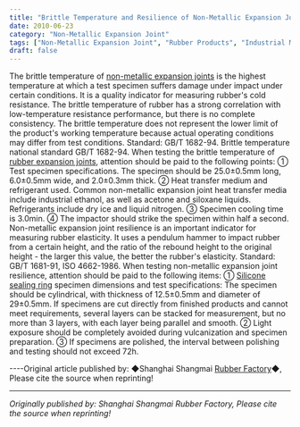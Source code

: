 ```yaml
---
title: "Brittle Temperature and Resilience of Non-Metallic Expansion Joints"
date: 2010-06-23
category: "Non-Metallic Expansion Joint"
tags: ["Non-Metallic Expansion Joint", "Rubber Products", "Industrial Materials"]
draft: false
---
```


The brittle temperature of [non-metallic expansion joints](http://www.smpolymer.com/feijinshupengzhangjie/) is the highest temperature at which a test specimen suffers damage under impact under certain conditions. It is a quality indicator for measuring rubber's cold resistance. The brittle temperature of rubber has a strong correlation with low-temperature resistance performance, but there is no complete consistency. The brittle temperature does not represent the lower limit of the product's working temperature because actual operating conditions may differ from test conditions. Standard: GB/T 1682-94. Brittle temperature national standard GB/T 1682-94. When testing the brittle temperature of [rubber expansion joints](http://www.smpolymer.com/xiangjiaopengzhangjie/), attention should be paid to the following points: ① Test specimen specifications. The specimen should be 25.0±0.5mm long, 6.0±0.5mm wide, and 2.0±0.3mm thick. ② Heat transfer medium and refrigerant used. Common non-metallic expansion joint heat transfer media include industrial ethanol, as well as acetone and siloxane liquids. Refrigerants include dry ice and liquid nitrogen. ③ Specimen cooling time is 3.0min. ④ The impactor should strike the specimen within half a second. Non-metallic expansion joint resilience is an important indicator for measuring rubber elasticity. It uses a pendulum hammer to impact rubber from a certain height, and the ratio of the rebound height to the original height - the larger this value, the better the rubber's elasticity. Standard: GB/T 1681-91, ISO 4662-1986. When testing non-metallic expansion joint resilience, attention should be paid to the following items: ① [Silicone sealing ring](http://www.smpolymer.com/) specimen dimensions and test specifications: The specimen should be cylindrical, with thickness of 12.5±0.5mm and diameter of 29±0.5mm. If specimens are cut directly from finished products and cannot meet requirements, several layers can be stacked for measurement, but no more than 3 layers, with each layer being parallel and smooth. ② Light exposure should be completely avoided during vulcanization and specimen preparation. ③ If specimens are polished, the interval between polishing and testing should not exceed 72h.

----Original article published by: ◆Shanghai Shangmai [Rubber Factory](http://www.smpolymer.com/)◆, Please cite the source when reprinting!

---

*Originally published by: Shanghai Shangmai Rubber Factory, Please cite the source when reprinting!*